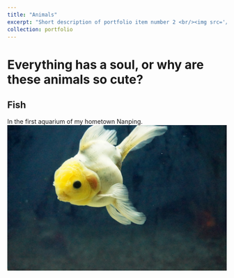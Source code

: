 ```yaml
---
title: "Animals"
excerpt: "Short description of portfolio item number 2 <br/><img src='/images/500x300.png'>"
collection: portfolio
---
```

# Everything has a soul, or why are these animals so cute?

## Fish
In the first aquarium of my hometown Nanping.
<img src='/images/fish.jpg'>
